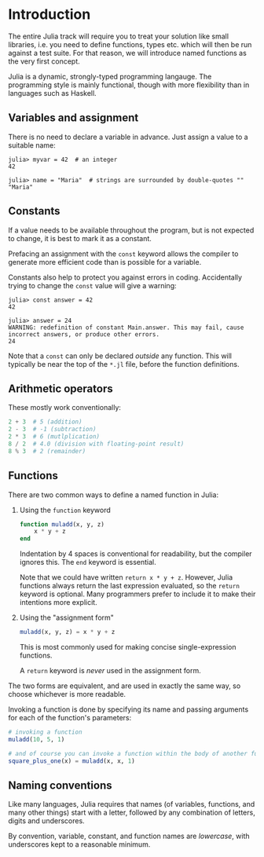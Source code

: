 # Introduction

The entire Julia track will require you to treat your solution like small libraries, i.e. you need to define functions, types etc. which will then be run against a test suite.
For that reason, we will introduce named functions as the very first concept.

Julia is a dynamic, strongly-typed programming langauge.
The programming style is mainly functional, though with more flexibility than in languages such as Haskell.

## Variables and assignment

There is no need to declare a variable in advance.
Just assign a value to a suitable name:

```julia-repl
julia> myvar = 42  # an integer
42

julia> name = "Maria"  # strings are surrounded by double-quotes ""
"Maria"
```

## Constants

If a value needs to be available throughout the program, but is not expected to change, it is best to mark it as a constant.

Prefacing an assignment with the `const` keyword allows the compiler to generate more efficient code than is possible for a variable.

Constants also help to protect you against errors in coding.
Accidentally trying to change the `const` value will give a warning:

```julia-repl
julia> const answer = 42
42

julia> answer = 24
WARNING: redefinition of constant Main.answer. This may fail, cause incorrect answers, or produce other errors.
24
```

Note that a `const` can only be declared *outside* any function.
This will typically be near the top of the `*.jl` file, before the function definitions.

## Arithmetic operators

These mostly work conventionally:

```julia
2 + 3  # 5 (addition)
2 - 3  # -1 (subtraction)
2 * 3  # 6 (mutlplication)
8 / 2  # 4.0 (division with floating-point result)
8 % 3  # 2 (remainder)
```

## Functions

There are two common ways to define a named function in Julia:

1. Using the `function` keyword

    ```julia
    function muladd(x, y, z)
        x * y + z
    end
    ```

    Indentation by 4 spaces is conventional for readability, but the compiler ignores this.
    The `end` keyword is essential.

    Note that we could have written `return x * y + z`.
    However, Julia functions always return the last expression evaluated, so the `return` keyword is optional.
    Many programmers prefer to include it to make their intentions more explicit.

2. Using the "assignment form"

    ```julia
    muladd(x, y, z) = x * y + z
    ```

    This is most commonly used for making concise single-expression functions.

    A `return` keyword is *never* used in the assignment form.

The two forms are equivalent, and are used in exactly the same way, so choose whichever is more readable.

Invoking a function is done by specifying its name and passing arguments for each of the function's parameters:

```julia
# invoking a function
muladd(10, 5, 1)

# and of course you can invoke a function within the body of another function:
square_plus_one(x) = muladd(x, x, 1)
```

## Naming conventions

Like many languages, Julia requires that names (of variables, functions, and many other things) start with a letter, followed by any combination of letters, digits and underscores.

By convention, variable, constant, and function names are *lowercase*, with underscores kept to a reasonable minimum.
